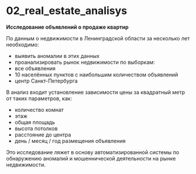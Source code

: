 # 02_real_estate_analisys

**Исследование объявлений о продаже квартир**

По данным о недвижимости в Ленинградской области за несколько лет необходимо:
- выявить аномалии в этих данных
- проанализировать рынок недвижимости по выборкам:
 - все объявления
 - 10 населённых пунктов с наибольшим количеством объявлений
 - центр Санкт-Петербурга

В анализ входит установление зависимости цены за квадратный метр от таких параметров, как:
 - количество комнат
 - этаж
 - общая площадь
 - высота потолков
 - расстояние до центра
 - день / месяц / год размещения объявления
 
Это исследование ляжет в основу автоматизированной системы по обнаружению аномалий и мошеннической деятельности на рынке недвижимости.
